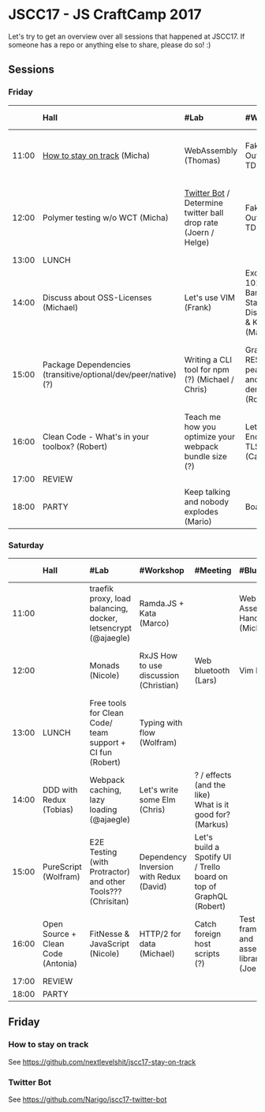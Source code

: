 # JSCC17 - JS CraftCamp 2017

Let's try to get an overview over all sessions that happened at JSCC17. If someone has a repo or anything else to share,
please do so! :)

## Sessions

### Friday

|       | Hall                                                           | #Lab                                                                           | #Workshop                                               | #Meeting                                                               | #Blue                                             | Somewhere else                                           |                                |                                             |
| :---  | :---                                                           | :---                                                                           | :---                                                    | :---                                                                   | :---                                              | :---                                                     | :---                           | :---                                        |
| 11:00 | [How to stay on track](#how-to-stay-on-track) (Micha)          | WebAssembly (Thomas)                                                           | Fake it Outside In TDD (David)                          | Let's TDD an Ethereum Smart Contract (Axel)                            | React-Alternatives (Vue.js, Inferno, ...) (Joern) | The "best" JS Project (what does it need, ...) (Antonia) | Coffee (peerigon)              | Morning Kata (Wolfram)                      |
| 12:00 | Polymer testing w/o WCT (Micha)                                | [Twitter Bot](#twitter-bot) / Determine twitter ball drop rate (Joern / Helge) | Fake it Outside In TDD (David)                          | Chatbots for internal processes (Thomas)                               | Maintainable Stylesheets (Mario)                  | 3D Printing @Intrane(?) (Adrian)                         | Hardware (Espruino?) (Michael) | Fast Feedback #ATDD #TDD #(?) #electron (?) |
| 13:00 | LUNCH                                                          |                                                                                |                                                         |                                                                        |                                                   |                                                          |                                |                                             |
| 14:00 | Discuss about OSS-Licenses (Michael)                           | Let's use VIM (Frank)                                                          | Exorcism 101: Banishing State Discussion & Kata (Marco) | Mob Programming RPG (Chris)                                            | Draft.JS + NLP (Andi)                             | Reactive Form RxJS is the experience? (?) (Carsten)      |                                |                                             |
| 15:00 | Package Dependencies (transitive/optional/dev/peer/native) (?) | Writing a CLI tool for npm (?) (Michael / Chris)                               | GraphQL - REST in peace? Intro and cool demo (Robert)   | Introduction to Functional / Functional Kata Ramda.js (Nicole / Marco) |                                                   |                                                          |                                |                                             |
| 16:00 | Clean Code - What's in your toolbox? (Robert)                  | Teach me how you optimize your webpack bundle size (?)                         | Let's Encrypt + TLS! (Carsten ?)                        | Functional programming in everyday life (Alex)                         | Workshop Build NPM Libraries with Rollup (Lukas)  | Events and Meetups (?)                                   | Code Reviews (?)               |                                             |
| 17:00 | REVIEW                                                         |                                                                                |                                                         |                                                                        |                                                   |                                                          |                                |                                             |
| 18:00 | PARTY                                                          | Keep talking and nobody explodes (Mario)                                       | Boardgames                                              |                                                                        |                                                   |                                                          |                                |                                             |

### Saturday

|       | Hall                               | #Lab                                                          | #Workshop                               | #Meeting                                                           | #Blue                                           | Somewhere else                             |                                                      |
| :---  | :---                               | :---                                                          | :---                                    | :---                                                               | :---                                            | :---                                       | :---                                                 |
| 11:00 |                                    | traefik proxy, load balancing, docker, letsencrypt (@ajaegle) | Ramda.JS + Kata (Marco)                 |                                                                    | Web Assembly Hands On (Michael)                 | Morning Kata (Wolfram)                     |                                                      |
| 12:00 |                                    | Monads (Nicole)                                               | RxJS How to use discussion (Christian)  | Web bluetooth (Lars)                                               | Vim Pt. 2                                       | Build Setups (Simon)                       | Multiplatform / Mobile (Cordova / PhoneGap?) (Jonas) |
| 13:00 | LUNCH                              | Free tools for Clean Code/ team support + CI fun (Robert)     | Typing with flow (Wolfram)              |                                                                    |                                                 | Spec By Example (Stefan)                   | Pokemon RAID! On Demand (?)                          |
| 14:00 | DDD with Redux (Tobias)            | Webpack caching, lazy loading (@ajaegle)                      | Let's write some Elm (Chris)            | ? / effects (and the like) What is it good for? (Markus)           |                                                 |                                            |                                                      |
| 15:00 | PureScript (Wolfram)               | E2E Testing (with Protractor) and other Tools??? (Chrisitan)  | Dependency Inversion with Redux (David) | Let's build a Spotify UI / Trello board on top of GraphQL (Robert) |                                                 | Getting Hands on product + Business (Jeff) |                                                      |
| 16:00 | Open Source + Clean Code (Antonia) | FitNesse & JavaScript (Nicole)                                | HTTP/2 for data (Michael)               | Catch foreign host scripts (?)                                     | Test frameworks and assertion libraries (Joern) | Programming using logical Paradigm (Alex)  |                                                      |
| 17:00 | REVIEW                             |                                                               |  |  |  |  |  |  |
| 18:00 | PARTY                              |                                                               |  |  |  |  |  |  |

## Friday

### How to stay on track

See https://github.com/nextlevelshit/jscc17-stay-on-track

### Twitter Bot

See https://github.com/Narigo/jscc17-twitter-bot
